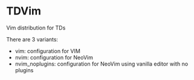 # TDVim

Vim distribution for TDs

There are 3 variants:
- vim: configuration for VIM
- nvim: configuration for NeoVim
- nvim_noplugins: configuration for NeoVim using vanilla editor  with no
  plugins
